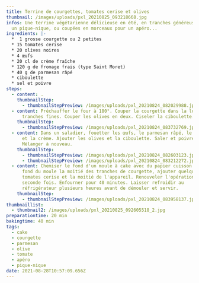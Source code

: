 ```yaml
---
title: Terrine de courgettes, tomates cerise et olives
thumbnail: /images/uploads/pxl_20210825_093218668.jpg
infos: Une terrine végétarienne délicieuse en été, en tranches généreuses pour
  un pique-nique, ou coupées en morceaux pour un apéro...
ingredients: |-
  *  1 grosse courgette ou 2 petites
  * 15 tomates cerise
  * 20 olives noires 
  * 4 œufs
  * 20 cl de crème fraîche
  * 120 g de fromage frais (type Saint Moret)
  * 40 g de parmesan râpé
  * ciboulette
  * sel et poivre
steps:
  - content: .
    thumbnailStep:
      - thumbnailStepPreview: /images/uploads/pxl_20210824_082029988.jpg
  - content: Préchauffer le four à 180°. Couper la courgette dans la longueur en
      tranches fines. Couper les olives en deux. Ciseler la ciboulette.
    thumbnailStep:
      - thumbnailStepPreview: /images/uploads/pxl_20210824_083732769.jpg
  - content: Dans un saladier, fouetter les œufs, le parmesan râpé, le fromage frais
      et la crème. Ajouter les olives et la ciboulette. Saler et poivrer.
      Mélanger à nouveau.
    thumbnailStep:
      - thumbnailStepPreview: /images/uploads/pxl_20210824_082603123.jpg
      - thumbnailStepPreview: /images/uploads/pxl_20210824_083212272.jpg
  - content: Chemiser le fond d'un moule à cake avec du papier cuisson. Tapisser le
      fond du moule la moitié des tranches de courgette, ajouter quelques
      tomates cerise et la moitié de l'appareil. Renouveler l'opération une
      seconde fois. Enfourner pour 40 minutes. Laisser refroidir au
      réfrigérateur plusieurs heures avant de démouler et servir.
    thumbnailStep:
      - thumbnailStepPreview: /images/uploads/pxl_20210824_083958137.jpg
thumbnaillist:
  - thumbnail2: /images/uploads/pxl_20210825_092605518_2.jpg
preparationtime: 20 min
bakingtime: 40 min
tags:
  - cake
  - courgette
  - parmesan
  - olive
  - tomate
  - apéro
  - pique-nique
date: 2021-08-28T10:57:09.656Z
---
```

